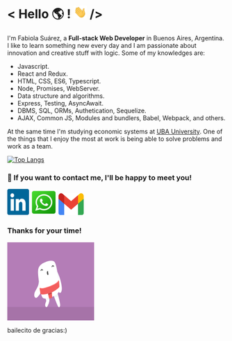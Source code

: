 # < Hello 🌎 ! <img src= "wave.gif" width="30px"/> />
 I'm Fabiola Suárez, a **Full-stack Web Developer** in Buenos Aires, Argentina. I like to learn something new every day and I am passionate about innovation and creative stuff with logic. Some of my knowledges are:
* Javascript.
* React and Redux.
* HTML, CSS, ES6, Typescript.
* Node, Promises, WebServer.
* Data structure and algorithms.
* Express, Testing, AsyncAwait.
* DBMS, SQL, ORMs, Authetication, Sequelize.
* AJAX, Common JS, Modules and bundlers, Babel, Webpack, and others.

 At the same time I'm studying economic systems at <a href="https://www.economicas.uba.ar/alumnos/sistemas/"> UBA University</a>. One of the things that I enjoy the most at work is being able to solve problems and work as a team. 

[![Top Langs](https://github-readme-stats.vercel.app/api/top-langs/?username=renatoy&layout=compact)](https://github.com/renatoy/github-readme-stats)

### 🔎 If you want to contact me, I'll be happy to meet you!   
<a title="LinkedIn" href="https://www.linkedin.com/in/fabiolajsm/"><img src="https://raw.githubusercontent.com/triciopa/triciopa/main/logos/others/linkedin-icon-2.svg" alt="LinkedIn" height="60" width="50"/></a>   <a href="https://wa.me/+5491133398516/?text=Hi Fabiola!"> <img alt="WhatsApp" src="ws.png" height="58" width="60" ></a>
<a href="mailto:suarezfabiola17@gmail.com"> <img alt="E-mail" src="gmail.png" height="50" width="58" ></a>


### Thanks for your time!
<img align="center" width="200" height="180" src="good.gif"></a>

bailecito de gracias:)

